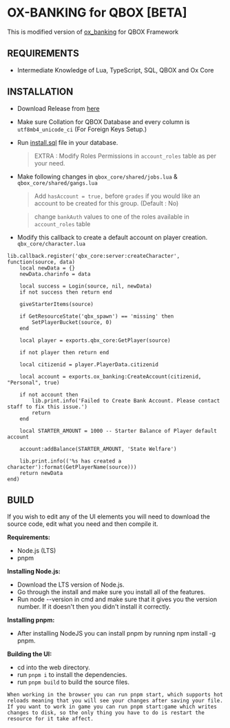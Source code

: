 
# OX-BANKING for QBOX [BETA]

This is modified version of [ox_banking](https://github.com/overextended/ox_banking) for QBOX Framework

## REQUIREMENTS
- Intermediate Knowledge of Lua, TypeScript, SQL, QBOX and Ox Core

## INSTALLATION
- Download Release from [here](https://github.com/Risky-Shot/ox_banking?tab=readme-ov-file#build)
- Make sure Collation for QBOX Database and every column is `utf8mb4_unicode_ci` (For Foreign Keys Setup.)
- Run [install.sql]() file in your database.
    > EXTRA : Modify Roles Permissions in `account_roles` table as per your need.
- Make following changes in `qbox_core/shared/jobs.lua` & `qbox_core/shared/gangs.lua`
    > Add `hasAccount = true,` before `grades` if you would like an account to be created for this group. (Default : No)
    
    > change `bankAuth` values to one of the roles available in `account_roles` table
- Modify this callback to create a default account on player creation. `qbx_core/character.lua`
```
lib.callback.register('qbx_core:server:createCharacter', function(source, data)
    local newData = {}
    newData.charinfo = data

    local success = Login(source, nil, newData)
    if not success then return end

    giveStarterItems(source)

    if GetResourceState('qbx_spawn') == 'missing' then
        SetPlayerBucket(source, 0)
    end

    local player = exports.qbx_core:GetPlayer(source)

    if not player then return end

    local citizenid = player.PlayerData.citizenid

    local account = exports.ox_banking:CreateAccount(citizenid, "Personal", true)

    if not account then 
        lib.print.info('Failed to Create Bank Account. Please contact staff to fix this issue.')
        return 
    end

    local STARTER_AMOUNT = 1000 -- Starter Balance of Player default account

    account:addBalance(STARTER_AMOUNT, 'State Welfare')

    lib.print.info(('%s has created a character'):format(GetPlayerName(source)))
    return newData
end)
```

## BUILD
If you wish to edit any of the UI elements you will need to download the source code, edit what you need and then compile it.

**Requirements:**
- Node.js (LTS)
- pnpm

**Installing Node.js:**
- Download the LTS version of Node.js.
- Go through the install and make sure you install all of the features.
- Run node --version in cmd and make sure that it gives you the version number. If it doesn't then you didn't install it correctly.

**Installing pnpm:**
- After installing NodeJS you can install pnpm by running npm install -g pnpm.

**Building the UI:**

- cd into the web directory.
- run `pnpm i` to install the dependencies.
- run `pnpm build` to build the source files.

```
When working in the browser you can run pnpm start, which supports hot reloads meaning that you will see your changes after saving your file.
If you want to work in game you can run pnpm start:game which writes changes to disk, so the only thing you have to do is restart the resource for it take affect.
```
